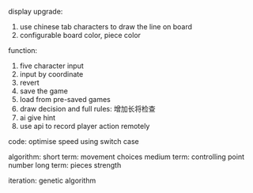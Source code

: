 

display upgrade:
1. use chinese tab characters to draw the line on board
2. configurable board color, piece color

function:
1. five character input
2. input by coordinate
3. revert
4. save the game
5. load from pre-saved games
6. draw decision and full rules: 增加长将检查
7. ai give hint
8. use api to record player action remotely

code:
optimise speed using switch case

algorithm:
short term: movement choices
medium term: controlling point number
long term: pieces strength

iteration:
genetic algorithm
